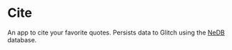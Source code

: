 # Cite
An app to cite your favorite quotes. Persists data to Glitch using the [NeDB](https://github.com/louischatriot/nedb) database.